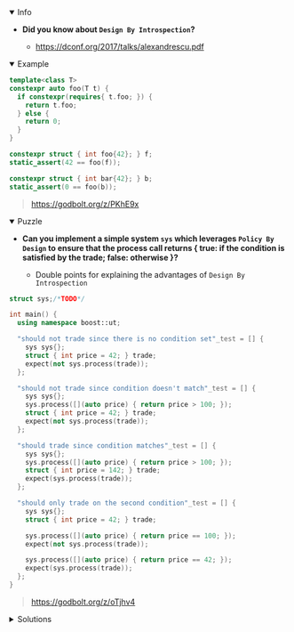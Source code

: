 <details open><summary>Info</summary><p>

* **Did you know about `Design By Introspection`?**

  * https://dconf.org/2017/talks/alexandrescu.pdf

</p></details><details open><summary>Example</summary><p>

```cpp
template<class T>
constexpr auto foo(T t) {
  if constexpr(requires{ t.foo; }) {
    return t.foo;
  } else {
    return 0;
  }
}

constexpr struct { int foo{42}; } f;
static_assert(42 == foo(f));

constexpr struct { int bar{42}; } b;
static_assert(0 == foo(b));
```

> https://godbolt.org/z/PKhE9x

</p></details><details open><summary>Puzzle</summary><p>

* **Can you implement a simple system `sys` which leverages `Policy By Design` to ensure that the process call returns { true: if the condition is satisfied by the trade; false: otherwise }?**

  * Double points for explaining the advantages of `Design By Introspection`

```cpp
struct sys;/*TODO*/

int main() {
  using namespace boost::ut;

  "should not trade since there is no condition set"_test = [] {
    sys sys{};
    struct { int price = 42; } trade;
    expect(not sys.process(trade));
  };

  "should not trade since condition doesn't match"_test = [] {
    sys sys{};
    sys.process([](auto price) { return price > 100; });
    struct { int price = 42; } trade;
    expect(not sys.process(trade));
  };

  "should trade since condition matches"_test = [] {
    sys sys{};
    sys.process([](auto price) { return price > 100; });
    struct { int price = 142; } trade;
    expect(sys.process(trade));
  };

  "should only trade on the second condition"_test = [] {
    sys sys{};
    struct { int price = 42; } trade;

    sys.process([](auto price) { return price == 100; });
    expect(not sys.process(trade));

    sys.process([](auto price) { return price == 42; });
    expect(sys.process(trade));
  };
}
```

> https://godbolt.org/z/oTjhv4

</p></details><details><summary>Solutions</summary><p>

```cpp
struct sys {
  bool process(auto input) {
    if constexpr (requires { input.price; }) {
      return condition_(input.price);
    } else {
      condition_ = input;
      return false;
    }
  }
 private:
  using condition_t = std::function<bool(int)>;
  condition_t condition_ = [](int) { return false; };
};
```

> https://godbolt.org/z/4bbszK

```cpp
struct sys {
    std::optional<std::function<bool(int)>> condition{};

    constexpr auto process(const auto& x) {
        if constexpr (requires { condition = x; }) {
            condition = x;
        } else if constexpr (requires { x.price; }) {
            if (condition.has_value()) {
                return (*condition)(x.price);
            }
        }
        return false;
    }
};

// Design by Introspection
//  - Enables lambdas which typically aren't directly overloadable to behave differently based on type
//  - Helps replace run-time branches with compile-time branches
//  - Can result in deeper nesting of if statements within a function
//  - Causes a surprising number of silent bugs when almost-correct objects are passed but no action is taken
```

> https://godbolt.org/z/zozxjn

```cpp
struct sys {
  constexpr auto process(const auto& t) {
    if constexpr (requires{ condition = t; }) {
      condition = t;
    } else if constexpr (requires{ t.price;}) {
      return condition and condition(t.price);
    } else {
      static_assert(not sizeof(t), "type t not supported!");
      return false;
    }
  }

 private:
  bool (*condition)(int){};
};
```

> https://godbolt.org/z/zYe7ao

```cpp
struct sys {
private:
  using condition_t = auto(*) (int) -> bool;
  condition_t condition = nullptr;

  template <typename T>
  constexpr static inline bool always_false = false;

public:
  template <typename T>
  constexpr auto process(const T& t) {
    if constexpr (requires { condition = t; }) {
      condition = t;
    } else if constexpr (requires { condition(t.price); }) {
      return condition and condition(t.price);
    } else {
      static_assert(always_false<T>, "Incorrect argument to process");
    }
  }
};
```

> https://godbolt.org/z/oEvh6T

```cpp
namespace detail {
template <typename T>
concept priced_object = requires
{
    T {}.price;
};
}

struct sys {
    using condition_func_t = std::function<bool(int)>;

    auto process(const auto& input)
    {
        if constexpr (requires { condition = input; }) {
            condition = input;
        } else if constexpr (detail::priced_object<decltype(input)>) {
            if (not condition.has_value()) {
                return false;
            }
            return (*condition)(input.price);
        } else {
            return false;
        }
    }

    std::optional<condition_func_t> condition {};
};
```

> https://godbolt.org/z/aoeszf

```cpp
struct sys {
  auto process(const auto& event) -> decltype(auto) {
    if constexpr (requires { condition = event; }) {
      condition = event;
    } else if constexpr (requires { condition(event.price); }) {
      return condition and condition(event.price);
    }
  }

private:
  bool (*condition)(int) = nullptr;
};
```

> https://godbolt.org/z/dnT1h7

```cpp
struct sys{
    template<class T >
    auto process( T arg )
    {
        if constexpr ( requires{ f=arg ; } )
            f = arg;
        else if( requires{ f(arg.price);} && f)
            return f(arg.price);
        return false;
    }
    std::function<bool(int)> f;
};
```

> https://godbolt.org/z/nKso7E

```cpp
struct sys {
    template<typename T>
    bool constexpr process(T t) {
        if constexpr( requires(int a){ t.operator()(a); }) {
            procF = t;
        } else if (procF) {
            return procF(t.price);
        }
        return false;
    }
    std::function<bool(int)> procF;
};
```

> https://godbolt.org/z/ozhM8s

</p></details>
